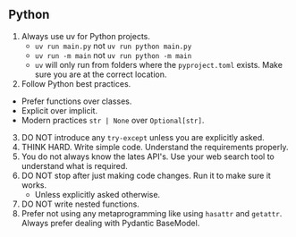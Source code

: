 ## Python

1. Always use uv for Python projects.
    - `uv run main.py` not `uv run python main.py`
    - `uv run -m main` not `uv run python -m main`
    - `uv` will only run from folders where the `pyproject.toml` exists. Make sure you are at the correct location.
2. Follow Python best practices.
  - Prefer functions over classes.
  - Explicit over implicit.
  - Modern practices `str | None` over `Optional[str]`.
3. DO NOT introduce any `try-except` unless you are explicitly asked.
4. THINK HARD. Write simple code. Understand the requirements properly.
5. You do not always know the lates API's. Use your web search tool to understand what is required.
6. DO NOT stop after just making code changes. Run it to make sure it works.
    - Unless explicitly asked otherwise.
7. DO NOT write nested functions.
8. Prefer not using any metaprogramming like using `hasattr` and `getattr`. Always prefer dealing with Pydantic BaseModel.
